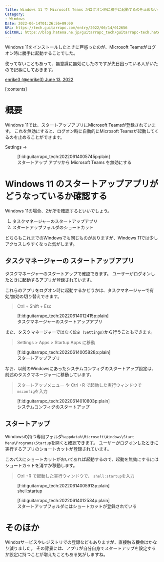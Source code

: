 ```yaml
---
Title: Windows 11 で Microsoft Teams がログオン時に勝手に起動するのを止めたい
Category:
- Windows
Date: 2022-06-14T01:26:56+09:00
URL: https://tech.guitarrapc.com/entry/2022/06/14/012656
EditURL: https://blog.hatena.ne.jp/guitarrapc_tech/guitarrapc-tech.hatenablog.com/atom/entry/13574176438101945261
---
```


Windows 11をインストールしたときに戸惑ったのが、Microsoft Teamsがログオン時に勝手に起動することでした。

使ってないこともあって、無意識に無効にしたのですが先日困っている人がいたので記事にしておきます。

[enrike3 (@enrike3) June 13, 2022](https://twitter.com/enrike3/status/1536331514459348995?ref_src=twsrc%5Etfw)

[:contents]

# 概要

Windows 11では、スタートアップアプリにMicrosoft Teamsが登録されています。
これを無効にすると、ログオン時に自動的にMicrosoft Teamsが起動してくるのを止めることができます。

Settings ->
<figure class="figure-image figure-image-fotolife" title="スタートアップ アプリから Microsoft Teams を無効にする">[f:id:guitarrapc_tech:20220614005745p:plain]<figcaption>スタートアップ アプリから Microsoft Teams を無効にする</figcaption></figure>


# Windows 11 のスタートアップアプリがどうなっているか確認する

Windows 11の場合、2か所を確認するといいでしょう。

1. タスクマネージャーのスタートアップアプリ
2. スタートアップフォルダのショートカット

どちらもこれまでのWindowsでも同じものがありますが、Windows 11では少しアクセスしやすくなった気がします。

## タスクマネージャーの スタートアップアプリ

タスクマネージャーのスタートアップで確認できます。
ユーザーがログオンしたときに起動するアプリが登録されています。

これらのアプリをログオン時に起動するかどうかは、タスクマネージャーで有効/無効の切り替えできます。

> Ctrl + Shift + Esc

<figure class="figure-image figure-image-fotolife" title="タスクマネージャーのスタートアップアプリ">[f:id:guitarrapc_tech:20220614012415p:plain]<figcaption>タスクマネージャーのスタートアップアプリ</figcaption></figure>


また、タスクマネージャーではなく`設定 (Settings)`から行うこともできます。

> Settings > Apps > Startup Apps に移動

<figure class="figure-image figure-image-fotolife" title="スタートアップアプリ">[f:id:guitarrapc_tech:20220614005828p:plain]<figcaption>スタートアップアプリ</figcaption></figure>

なお、以前のWindowsにあったシステムコンフィグのスタートアップ設定は、前述のタスクマネージャーに移動しています。

> スタートアップメニュー や Ctrl +R で起動した実行ウィンドウで`msconfig`を入力

<figure class="figure-image figure-image-fotolife" title="システムコンフィグのスタートアップ">[f:id:guitarrapc_tech:20220614010803p:plain]<figcaption>システムコンフィグのスタートアップ</figcaption></figure>

## スタートアップ

Windowsの持つ専用フォルダ`%appdata%\Microsoft\Windows\Start Menu\Programs\Startup`を開くと確認できます。
ユーザーがログオンしたときに実行するアプリのショートカットが登録されています。

このパスにショートカットがおいてあれば起動するので、起動を無効にするにはショートカットを消すか移動します。

> Ctrl +R で起動した実行ウィンドウで、 `shell:startup`を入力

<figure class="figure-image figure-image-fotolife" title="shell:startup">[f:id:guitarrapc_tech:20220614005913p:plain]<figcaption>shell:startup</figcaption></figure>

<figure class="figure-image figure-image-fotolife" title="スタートアップフォルダにはショートカットが登録されている">[f:id:guitarrapc_tech:20220614012534p:plain]<figcaption>スタートアップフォルダにはショートカットが登録されている</figcaption></figure>

# そのほか

Windosサービスやレジストリでの登録などもありますが、直接触る機会はかなり減りました。
その背景には、アプリが自分自身でスタートアップを設定するか設定に持つことが増えたこともある気がしますね。
